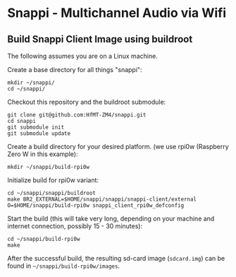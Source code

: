 # Snappi - Multichannel Audio via Wifi

## Build Snappi Client Image using buildroot

The following assumes you are on a Linux machine.

Create a base directory for all things "snappi":
```
mkdir ~/snappi/
cd ~/snappi/
```

Checkout this repository and the buildroot submodule:
```
git clone git@github.com:HfMT-ZM4/snappi.git
cd snappi
git submodule init
git submodule update
```

Create a build directory for your desired platform. (we use rpi0w (Raspberry Zero W in this example):
```
mkdir ~/snappi/build-rpi0w
```

Initialize build for rpi0w variant:
```
cd ~/snappi/snappi/buildroot
make BR2_EXTERNAL=$HOME/snappi/snappi/snappi-client/external O=$HOME/snappi/build-rpi0w snappi_client_rpi0w_defconfig
```

Start the build (this will take very long, depending on your machine and internet connection, possibly 15 - 30 minutes):
```
cd ~/snappi/build-rpi0w
make
```

After the successful build, the resulting sd-card image (`sdcard.img`) can be found in `~/snappi/build-rpi0w/images`.
